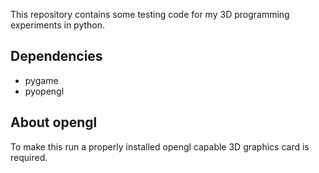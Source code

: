 This repository contains some testing code for my 3D programming experiments in python.

## Dependencies
* pygame
* pyopengl

## About opengl
To make this run a properly installed opengl capable 3D graphics card is required.
